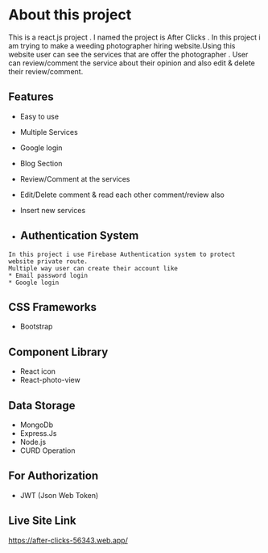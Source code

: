 # About this project
This is a react.js project . I named the project is After Clicks . In this project i am trying to make a weeding photographer hiring website.Using this website user can see the services that are offer the photographer . User can review/comment the service about their opinion and also edit & delete their review/comment.

## Features

- Easy to use
- Multiple Services
- Google login 
- Blog Section
- Review/Comment at the services
- Edit/Delete comment & read each other comment/review also
- Insert new services

 -   ## Authentication System
    In this project i use Firebase Authentication system to protect website private route.
    Multiple way user can create their account like
    * Email password login
    * Google login



## CSS Frameworks
   * Bootstrap

## Component Library
  
  * React icon
  * React-photo-view


##  Data Storage
  * MongoDb
  * Express.Js
  * Node.js
  * CURD Operation

## For Authorization
  * JWT (Json Web Token)


## Live Site Link
https://after-clicks-56343.web.app/  